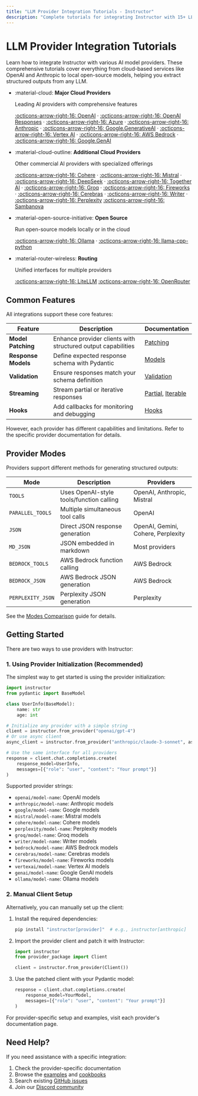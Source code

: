 ```yaml
---
title: "LLM Provider Integration Tutorials - Instructor"
description: "Complete tutorials for integrating Instructor with 15+ LLM providers. Learn structured data extraction with OpenAI, Anthropic Claude, Google Gemini, local models with Ollama, and more."
---
```


# LLM Provider Integration Tutorials

Learn how to integrate Instructor with various AI model providers. These comprehensive tutorials cover everything from cloud-based services like OpenAI and Anthropic to local open-source models, helping you extract structured outputs from any LLM.

<div class="grid cards" markdown>

- :material-cloud: **Major Cloud Providers**

    Leading AI providers with comprehensive features

    [:octicons-arrow-right-16: OpenAI](./openai.md)          ·
    [:octicons-arrow-right-16: OpenAI Responses](./openai-responses.md)          ·
    [:octicons-arrow-right-16: Azure](./azure.md)            ·
    [:octicons-arrow-right-16: Anthropic](./anthropic.md)    ·
    [:octicons-arrow-right-16: Google.GenerativeAI](./google.md)          ·
    [:octicons-arrow-right-16: Vertex AI](./vertex.md)       ·
    [:octicons-arrow-right-16: AWS Bedrock](./bedrock.md)    ·
    [:octicons-arrow-right-16: Google.GenAI](./genai.md)

- :material-cloud-outline: **Additional Cloud Providers**

    Other commercial AI providers with specialized offerings

    [:octicons-arrow-right-16: Cohere](./cohere.md)          ·
    [:octicons-arrow-right-16: Mistral](./mistral.md)        ·
    [:octicons-arrow-right-16: DeepSeek](./deepseek.md)      ·
    [:octicons-arrow-right-16: Together AI](./together.md)    ·
    [:octicons-arrow-right-16: Groq](./groq.md)              ·
    [:octicons-arrow-right-16: Fireworks](./fireworks.md)    ·
    [:octicons-arrow-right-16: Cerebras](./cerebras.md)      ·
    [:octicons-arrow-right-16: Writer](./writer.md)          ·
    [:octicons-arrow-right-16: Perplexity](./perplexity.md)
    [:octicons-arrow-right-16: Sambanova](./sambanova.md)

- :material-open-source-initiative: **Open Source**

    Run open-source models locally or in the cloud

    [:octicons-arrow-right-16: Ollama](./ollama.md)                  ·
    [:octicons-arrow-right-16: llama-cpp-python](./llama-cpp-python.md)

- :material-router-wireless: **Routing**

    Unified interfaces for multiple providers

    [:octicons-arrow-right-16: LiteLLM](./litellm.md)
    [:octicons-arrow-right-16: OpenRouter](./openrouter.md)

</div>

## Common Features

All integrations support these core features:

| Feature | Description | Documentation |
|---------|-------------|---------------|
| **Model Patching** | Enhance provider clients with structured output capabilities | [Patching](../concepts/patching.md) |
| **Response Models** | Define expected response schema with Pydantic | [Models](../concepts/models.md) |
| **Validation** | Ensure responses match your schema definition | [Validation](../concepts/validation.md) |
| **Streaming** | Stream partial or iterative responses | [Partial](../concepts/partial.md), [Iterable](../concepts/iterable.md) |
| **Hooks** | Add callbacks for monitoring and debugging | [Hooks](../concepts/hooks.md) |

However, each provider has different capabilities and limitations. Refer to the specific provider documentation for details.

## Provider Modes

Providers support different methods for generating structured outputs:

| Mode | Description | Providers |
|------|-------------|-----------|
| `TOOLS` | Uses OpenAI-style tools/function calling | OpenAI, Anthropic, Mistral |
| `PARALLEL_TOOLS` | Multiple simultaneous tool calls | OpenAI |
| `JSON` | Direct JSON response generation | OpenAI, Gemini, Cohere, Perplexity |
| `MD_JSON` | JSON embedded in markdown | Most providers |
| `BEDROCK_TOOLS` | AWS Bedrock function calling | AWS Bedrock |
| `BEDROCK_JSON` | AWS Bedrock JSON generation | AWS Bedrock |
| `PERPLEXITY_JSON` | Perplexity JSON generation | Perplexity |

See the [Modes Comparison](../modes-comparison.md) guide for details.

## Getting Started

There are two ways to use providers with Instructor:

### 1. Using Provider Initialization (Recommended)

The simplest way to get started is using the provider initialization:

```python
import instructor
from pydantic import BaseModel

class UserInfo(BaseModel):
    name: str
    age: int

# Initialize any provider with a simple string
client = instructor.from_provider("openai/gpt-4")
# Or use async client
async_client = instructor.from_provider("anthropic/claude-3-sonnet", async_client=True)

# Use the same interface for all providers
response = client.chat.completions.create(
    response_model=UserInfo,
    messages=[{"role": "user", "content": "Your prompt"}]
)
```

Supported provider strings:
- `openai/model-name`: OpenAI models
- `anthropic/model-name`: Anthropic models
- `google/model-name`: Google models
- `mistral/model-name`: Mistral models
- `cohere/model-name`: Cohere models
- `perplexity/model-name`: Perplexity models
- `groq/model-name`: Groq models
- `writer/model-name`: Writer models
- `bedrock/model-name`: AWS Bedrock models
- `cerebras/model-name`: Cerebras models
- `fireworks/model-name`: Fireworks models
- `vertexai/model-name`: Vertex AI models
- `genai/model-name`: Google GenAI models
- `ollama/model-name`: Ollama models

### 2. Manual Client Setup

Alternatively, you can manually set up the client:

1. Install the required dependencies:
   ```bash
   pip install "instructor[provider]"  # e.g., instructor[anthropic]
   ```

2. Import the provider client and patch it with Instructor:
   ```python
   import instructor
   from provider_package import Client

   client = instructor.from_provider(Client())
   ```

3. Use the patched client with your Pydantic model:
   ```python
   response = client.chat.completions.create(
       response_model=YourModel,
       messages=[{"role": "user", "content": "Your prompt"}]
   )
   ```

For provider-specific setup and examples, visit each provider's documentation page.

## Need Help?

If you need assistance with a specific integration:

1. Check the provider-specific documentation
2. Browse the [examples](../examples/index.md) and [cookbooks](../examples/index.md)
3. Search existing [GitHub issues](https://github.com/jxnl/instructor/issues)
4. Join our [Discord community](https://discord.gg/bD9YE9JArw)
